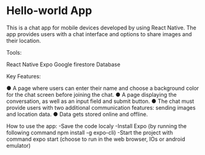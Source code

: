 # Hello-world App

This is a chat app for mobile devices developed by using React Native. The app
provides users with a chat interface and options to share images and their
location.

Tools:

React Native
Expo
Google firestore Database

Key Features:

● A page where users can enter their name and choose a background color for the chat screen
before joining the chat.
● A page displaying the conversation, as well as an input field and submit button.
● The chat must provide users with two additional communication features: sending images
and location data.
● Data gets stored online and offline.

How to use the app:
-Save the code localy
-Install Expo (by running the following command npm install -g expo-cli)
-Start the project with command expo start (choose to run in the web browser, IOs or android emulator)